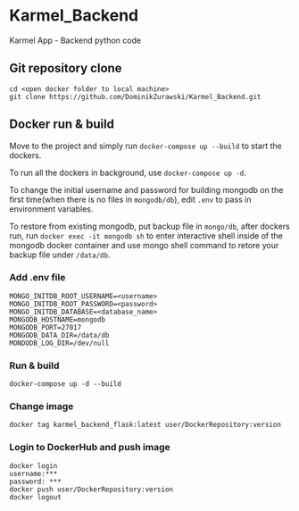 # Karmel_Backend
Karmel App - Backend python code

## Git repository clone
```
cd <open docker folder to local machine>
git clone https://github.com/DominikZurawski/Karmel_Backend.git
```

## Docker run & build
Move to the project and simply run `docker-compose up --build` to start the dockers.

To run all the dockers in background, use `docker-compose up -d`.

To change the initial username and password for building mongodb on the first time(when there is no files in `mongodb/db`), edit `.env` to pass in environment variables.

To restore from existing mongodb, put backup file in `mongo/db`, after dockers run, run `docker exec -it mongodb sh` to enter interactive shell inside of the mongodb docker container and use mongo shell command to retore your backup file under `/data/db`.
### Add .env file
```
MONGO_INITDB_ROOT_USERNAME=<username>
MONGO_INITDB_ROOT_PASSWORD=<password>
MONGO_INITDB_DATABASE=<database_name>
MONGODB_HOSTNAME=mongodb
MONGODB_PORT=27017
MONGODB_DATA_DIR=/data/db
MONDODB_LOG_DIR=/dev/null
```
### Run & build
```
docker-compose up -d --build
```
### Change image
```
docker tag karmel_backend_flask:latest user/DockerRepository:version
```
### Login to DockerHub and push image
```
docker login
username:***
password: ***
docker push user/DockerRepository:version
docker logout
```
